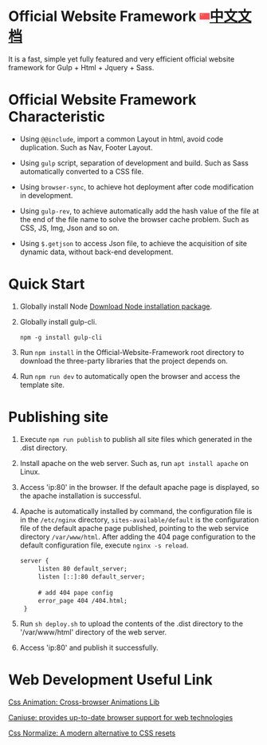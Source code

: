 # Official Website Framework <a href="README_ZH.md"> <img width="20px" src="flag-china.svg" />中文文档</a> 
It is a fast, simple yet fully featured and very efficient official website framework for Gulp + Html + Jquery + Sass. 


# Official Website Framework Characteristic  
* Using `@@include`, import a common Layout in html, avoid code duplication. Such as Nav, Footer Layout.
  
* Using `gulp` script, separation of development and build. Such as Sass automatically converted to a CSS file.

* Using `browser-sync`, to achieve hot deployment after code modification in development.
  
* Using `gulp-rev`, to achieve automatically add the hash value of the file at the end of the file name to solve the browser cache problem. Such as CSS, JS, Img, Json and so on.
  
* Using `$.getjson` to access Json file, to achieve the acquisition of site dynamic data, without back-end development. 


# Quick Start
1. Globally install Node [Download Node installation package](https://nodejs.org/en/download/).
   
2. Globally install gulp-cli.
   ```shell
   npm -g install gulp-cli
   ```
   
3. Run `npm install` in the Official-Website-Framework root directory to download the three-party libraries that the project depends on.
   
4. Run `npm run dev` to automatically open the browser and access the template site.


# Publishing site
1. Execute `npm run publish` to publish all site files which generated in the .dist directory.
   
2. Install apache on the web server. Such as, run `apt install apache` on Linux.
   
3. Access 'ip:80' in the browser. If the default apache page is displayed, so the apache installation is successful.
   
4. Apache is automatically installed by command, the configuration file is in the `/etc/nginx` directory, `sites-available/default` is the configuration file of the default apache page published, pointing to the web service directory `/var/www/html`. After adding the 404 page configuration to the default configuration file, execute `nginx -s reload`.   
       
   ```
   server {
        listen 80 default_server;
        listen [::]:80 default_server;

        # add 404 pape config
        error_page 404 /404.html;
    }
   ```

5.  Run `sh deploy.sh` to upload the contents of the .dist directory to the '/var/www/html' directory of the web server.
   
6. Access 'ip:80' and publish it successfully.


# Web Development Useful Link
[Css Animation: Cross-browser Animations Lib](https://animate.style/)  

[Caniuse: provides up-to-date browser support for web technologies](https://caniuse.com/)

[Css Normalize: A modern alternative to CSS resets](https://github.com/necolas/normalize.css)


